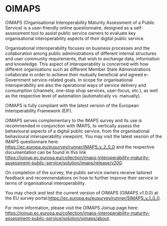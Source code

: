 # OIMAPS

OIMAPS (Organisational Interoperability Maturity Assessment of a Public Service) is a user-friendly online questionnaire, designed as a self-assessment tool to assist public service owners to evaluate key organisational interoperability aspects of their digital public service.

Organisational interoperability focuses on business processes and the collaboration among public administrations of different internal structures and user community requirements, that wish to exchange data, information and knowledge. This aspect of interoperability is concerned with how different organisations such as different Member State Administrations collaborate in order to achieve their mutually beneficial and agreed e-Government service-related goals. In scope for organisational interoperability are also the operational ways of service delivery and consumption (channels, one-stop shop services, user-focus, etc.), as well as the respective level of automation (automatically vs. manually).

OIMAPS is fully compliant with the latest version of the European Interoperability Framework (EIF).

OIMAPS serves complementary to the IMAPS survey and its use is recommended in conjunction with IMAPS, to vertically assess the behavioural aspects of a digital public service, from the organisational behavioural interoperability viewpoint. You may visit the latest vesrion of the IMAPS questionnare here: https://ec.europa.eu/eusurvey/runner/IMAPS_v_2_0_0  and the respective documentation can be found in this link https://joinup.ec.europa.eu/collection/imaps-interoperability-maturity-assessment-public-service/solution/imaps/release/v200.

On completion of the survey, the public service owners receive tailored feedback and recommendations on how to further improve their service in terms of organisational interoperability.

You may check and test the current version of OIMAPS (OIMAPS v1.0.0) at the EU survey portal:https://ec.europa.eu/eusurvey/runner/SIMAPS_v_1_0_0.

For more information, please visit the OIMAPS Joinup page here: https://joinup.ec.europa.eu/collection/imaps-interoperability-maturity-assessment-public-service/solution/oimaps/about. 
